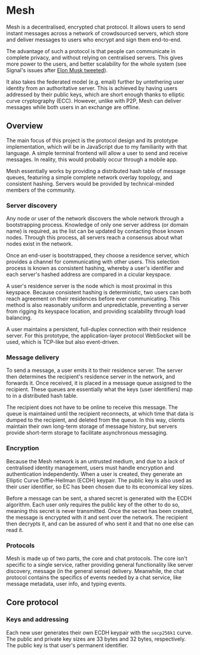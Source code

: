 # Mesh

Mesh is a decentralised, encrypted chat protocol. It allows users to send instant messages across a network of crowdsourced servers, which store and deliver messages to users who encrypt and sign them end-to-end.

The advantage of such a protocol is that people can communicate in complete privacy, and without relying on centralised servers. This gives more power to the users, and better scalability for the whole system (see Signal's issues after [Elon Musk tweeted](https://twitter.com/elonmusk/status/1347165127036977153)).

It also takes the federated model (e.g. email) further by untethering user identity from an authoritative server. This is achieved by having users addressed by their public keys, which are short enough thanks to elliptic curve cryptography (ECC). However, unlike with P2P, Mesh can deliver messages while both users in an exchange are offline.

## Overview

The main focus of this project is the protocol design and its prototype implementation, which will be in JavaScript due to my familiarity with that language. A simple terminal frontend will allow a user to send and receive messages. In reality, this would probably occur through a mobile app.

Mesh essentially works by providing a distributed hash table of message queues, featuring a simple complete network overlay topology, and consistent hashing. Servers would be provided by technical-minded members of the community.

### Server discovery

Any node or user of the network discovers the whole network through a bootstrapping process. Knowledge of only one server address (or domain name) is required, as the list can be updated by contacting those known nodes. Through this process, all servers reach a consensus about what nodes exist in the network.

Once an end-user is bootstrapped, they choose a residence server, which provides a channel for communicating with other users. This selection process is known as consistent hashing, whereby a user's identifier and each server's hashed address are compared in a cicular keyspace.

A user's residence server is the node which is most proximal in this keyspace. Because consistent hashing is deterministic, two users can both reach agreement on their residences before ever communicating. This method is also reasonably uniform and unpredictable, preventing a server from rigging its keyspace location, and providing scalability through load balancing.

A user maintains a persistent, full-duplex connection with their residence server. For this prototype, the application-layer protocol WebSocket will be used, which is TCP-like but also event-driven.

### Message delivery

To send a message, a user emits it to their residence server. The server then determines the recipient's residence server in the network, and forwards it. Once received, it is placed in a message queue assigned to the recipient. These queues are essentially what the keys (user identifiers) map to in a distributed hash table.

The recipient does not have to be online to receive this message. The queue is maintained until the recipient reconnects, at which time that data is dumped to the recipient, and deleted from the queue. In this way, clients maintain their own long-term storage of message history, but servers provide short-term storage to facilitate asynchronous messaging.

### Encryption

Because the Mesh network is an untrusted medium, and due to a lack of centralised identity management, users must handle encryption and authentication independently. When a user is created, they generate an Elliptic Curve Diffie-Hellman (ECDH) keypair. The public key is also used as their user identifier, so EC has been chosen due to its economical key sizes.

Before a message can be sent, a shared secret is generated with the ECDH algorithm. Each user only requires the public key of the other to do so, meaning this secret is never transmitted. Once the secret has been created, the message is encrypted with it and sent over the network. The recipient then decrypts it, and can be assured of who sent it and that no one else can read it.

### Protocols

Mesh is made up of two parts, the core and chat protocols. The core isn't specific to a single service, rather providing general functionality like server discovery, message (in the general sense) delivery. Meanwhile, the chat protocol contains the specifics of events needed by a chat service, like message metadata, user info, and typing events.

## Core protocol

### Keys and addressing

Each new user generates their own ECDH keypair with the `secp256k1` curve. The public and private key sizes are 33 bytes and 32 bytes, respectively. The public key is that user's permanent identifier.
